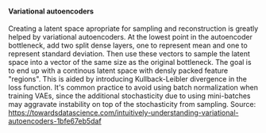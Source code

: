 #### Variational autoencoders
Creating a latent space apropriate for sampling and reconstruction is greatly
helped by variational autoencoders. At the lowest point in the autoencoder bottleneck, 
add two split dense layers, one to represent mean and one to represent standard deviation. 
Then use these vectors to sample the latent space into a vector of the same size as the
original bottleneck. 
    The goal is to end up with a continous latent space with densly packed feature "regions". 
This is aided by introducing Kullback-Leibler divergence in the loss function. 
It's common practice to avoid using batch normalization when training VAEs, since the additional 
stochasticity due to using mini-batches may aggravate instability on top of the stochasticity from sampling.
Source: https://towardsdatascience.com/intuitively-understanding-variational-autoencoders-1bfe67eb5daf
